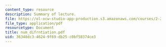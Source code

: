 ```yaml
---
content_type: resource
description: Summary of lecture.
file: https://ol-ocw-studio-app-production.s3.amazonaws.com/courses/2-29-numerical-marine-hydrodynamics-13-024-spring-2003/36348dc346249f69db25c0bf58374ce3_num_difrntiation.pdf
file_type: application/pdf
resourcetype: Document
title: num_difrntiation.pdf
uid: 36348dc3-4624-9f69-db25-c0bf58374ce3
---
```

